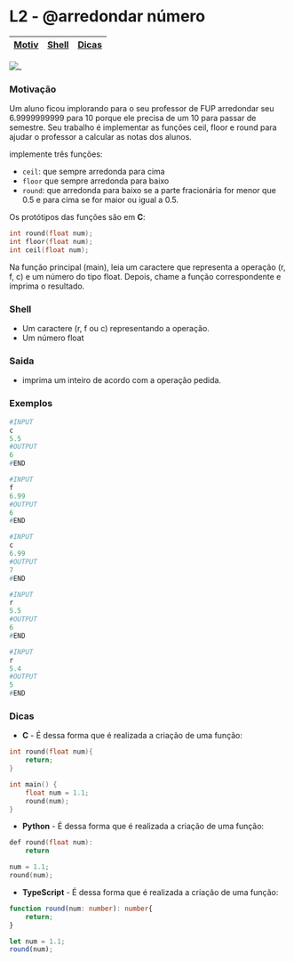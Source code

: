 # L2 - @arredondar número

[Motiv](#motivação) | [Shell](#shell) | [Dicas](#dicas)
-- | -- | --

![_](cover.jpg)

### Motivação

Um aluno ficou implorando para o seu professor de FUP arredondar seu 6.9999999999 para 10 porque ele precisa de um 10 para passar de semestre. Seu trabalho é implementar as funções ceil, floor e round para ajudar o professor a calcular as notas dos alunos.

implemente três funções:

- `ceil`: que sempre arredonda para cima
- `floor` que sempre arredonda para baixo
- `round`: que arredonda para baixo se a parte fracionária for menor que 0.5 e para cima se for maior ou igual a 0.5.

Os protótipos das funções são em **C**:
```c
int round(float num);
int floor(float num);
int ceil(float num);
```
Na função principal (main), leia um caractere que representa a operação (r, f, c) e um número do tipo float. Depois, chame a função correspondente e imprima o resultado.

### Shell

- Um caractere (r, f ou c) representando a operação.
- Um número float

### Saida

* imprima um inteiro de acordo com a operação pedida.  

### Exemplos

``` py
#INPUT
c
5.5
#OUTPUT
6
#END

#INPUT
f
6.99
#OUTPUT
6
#END

#INPUT
c
6.99
#OUTPUT
7
#END

#INPUT
r
5.5
#OUTPUT
6
#END

#INPUT
r
5.4
#OUTPUT
5
#END
```

### Dicas

- **C** - É dessa forma que é realizada a criação de uma função:
``` c
int round(float num){
    return;
}

int main() {
    float num = 1.1;
    round(num);
}
```

- **Python** - É dessa forma que é realizada a criação de uma função:
``` c
def round(float num):
    return

num = 1.1;
round(num);
```

- **TypeScript** - É dessa forma que é realizada a criação de uma função:
``` ts
function round(num: number): number{
    return;
}

let num = 1.1;
round(num);
```